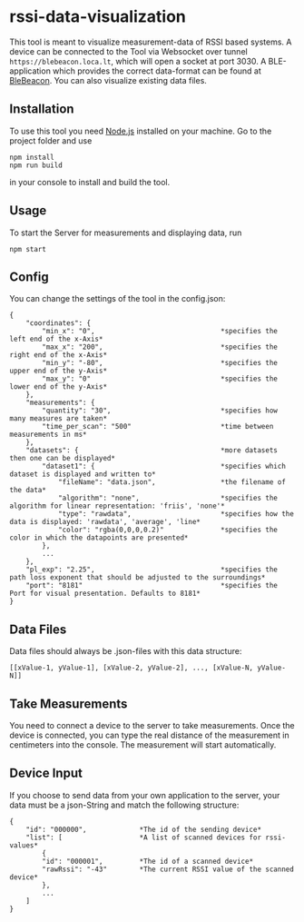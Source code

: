 # rssi-data-visualization

This tool is meant to visualize measurement-data of RSSI based systems. A device can be connected to the Tool via Websocket over tunnel `https://blebeacon.loca.lt`, which will open a socket at port 3030.
A BLE-application which provides the correct data-format can be found at [BleBeacon](https://pages.github.com/TawsTM). You can also visualize existing data files.

## Installation

To use this tool you need [Node.js](https://nodejs.org) installed on your machine. Go to the project folder and use

```
npm install
npm run build
```

in your console to install and build the tool.

## Usage

To start the Server for measurements and displaying data, run

```
npm start
```

## Config

You can change the settings of the tool in the config.json:
```
{
    "coordinates": {                                
        "min_x": "0",                               *specifies the left end of the x-Axis*
        "max_x": "200",                             *specifies the right end of the x-Axis*
        "min_y": "-80",                             *specifies the upper end of the y-Axis*
        "max_y": "0"                                *specifies the lower end of the y-Axis*
    },
    "measurements": {
        "quantity": "30",                           *specifies how many measures are taken*
        "time_per_scan": "500"                      *time between measurements in ms*
    },
    "datasets": {                                   *more datasets then one can be displayed*
        "dataset1": {                               *specifies which dataset is displayed and written to*
            "fileName": "data.json",                *the filename of the data*
            "algorithm": "none",                    *specifies the algorithm for linear representation: 'friis', 'none'*
            "type": "rawdata",                      *specifies how the data is displayed: 'rawdata', 'average', 'line*
            "color": "rgba(0,0,0,0.2)"              *specifies the color in which the datapoints are presented*
        },
        ...
    },
    "pl_exp": "2.25",                               *specifies the path loss exponent that should be adjusted to the surroundings*
    "port": "8181"                                  *specifies the Port for visual presentation. Defaults to 8181*
}
```

## Data Files

Data files should always be .json-files with this data structure:

```
[[xValue-1, yValue-1], [xValue-2, yValue-2], ..., [xValue-N, yValue-N]]
```

## Take Measurements

You need to connect a device to the server to take measurements. Once the device is connected, you can type the real distance of the measurement in centimeters into the console. The measurement will start automatically.

## Device Input

If you choose to send data from your own application to the server, your data must be a json-String and match the following structure:
```
{
    "id": "000000",             *The id of the sending device*
    "list": [                   *A list of scanned devices for rssi-values*
        {
        "id": "000001",         *The id of a scanned device*
        "rawRssi": "-43"        *The current RSSI value of the scanned device*
        },
        ...
    ]
}
```